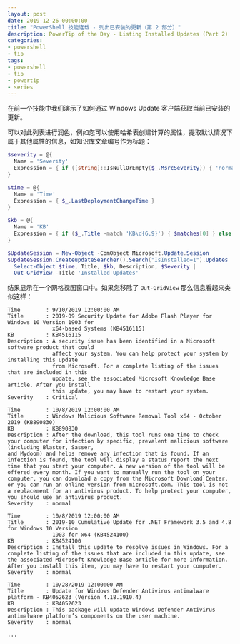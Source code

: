 ```yaml
---
layout: post
date: 2019-12-26 00:00:00
title: "PowerShell 技能连载 - 列出已安装的更新（第 2 部分）"
description: PowerTip of the Day - Listing Installed Updates (Part 2)
categories:
- powershell
- tip
tags:
- powershell
- tip
- powertip
- series
---
```

在前一个技能中我们演示了如何通过 Windows Update 客户端获取当前已安装的更新。

可以对此列表进行润色，例如您可以使用哈希表创建计算的属性，提取默认情况下属于其他属性的信息，如知识库文章编号作为标题：

```powershell
$severity = @{
  Name = 'Severity'
  Expression = { if ([string]::IsNullOrEmpty($_.MsrcSeverity)) { 'normal' } else { $_.MsrcSeverity }}
}

$time = @{
  Name = 'Time'
  Expression = { $_.LastDeploymentChangeTime }
}

$kb = @{
  Name = 'KB'
  Expression = { if ($_.Title -match 'KB\d{6,9}') { $matches[0] } else { 'N/A' }}
}

$UpdateSession = New-Object -ComObject Microsoft.Update.Session
$UpdateSession.CreateupdateSearcher().Search("IsInstalled=1").Updates |
  Select-Object $time, Title, $kb, Description, $Severity |
  Out-GridView -Title 'Installed Updates'
```

结果显示在一个网格视图窗口中。如果您移除了 `Out-GridView` 那么信息看起来类似这样：

    Time        : 9/10/2019 12:00:00 AM
    Title       : 2019-09 Security Update for Adobe Flash Player for Windows 10 Version 1903 for
                  x64-based Systems (KB4516115)
    KB          : KB4516115
    Description : A security issue has been identified in a Microsoft software product that could
                  affect your system. You can help protect your system by installing this update
                  from Microsoft. For a complete listing of the issues that are included in this
                  update, see the associated Microsoft Knowledge Base article. After you install
                  this update, you may have to restart your system.
    Severity    : Critical

    Time        : 10/8/2019 12:00:00 AM
    Title       : Windows Malicious Software Removal Tool x64 - October 2019 (KB890830)
    KB          : KB890830
    Description : After the download, this tool runs one time to check your computer for infection by specific, prevalent malicious software (including Blaster, Sasser,
    and Mydoom) and helps remove any infection that is found. If an infection is found, the tool will display a status report the next time that you start your computer. A new version of the tool will be offered every month. If you want to manually run the tool on your computer, you can download a copy from the Microsoft Download Center, or you can run an online version from microsoft.com. This tool is not a replacement for an antivirus product. To help protect your computer, you should use an antivirus product.
    Severity    : normal

    Time        : 10/8/2019 12:00:00 AM
    Title       : 2019-10 Cumulative Update for .NET Framework 3.5 and 4.8 for Windows 10 Version
                  1903 for x64 (KB4524100)
    KB          : KB4524100
    Description : Install this update to resolve issues in Windows. For a complete listing of the issues that are included in this update, see the associated Microsoft Knowledge Base article for more information. After you install this item, you may have to restart your computer.
    Severity    : normal

    Time        : 10/28/2019 12:00:00 AM
    Title       : Update for Windows Defender Antivirus antimalware platform - KB4052623 (Version 4.18.1910.4)
    KB          : KB4052623
    Description : This package will update Windows Defender Antivirus antimalware platform’s components on the user machine.
    Severity    : normal

    ...

<!--本文国际来源：[Listing Installed Updates (Part 2)](https://community.idera.com/database-tools/powershell/powertips/b/tips/posts/listing-installed-updates-part-2)-->

